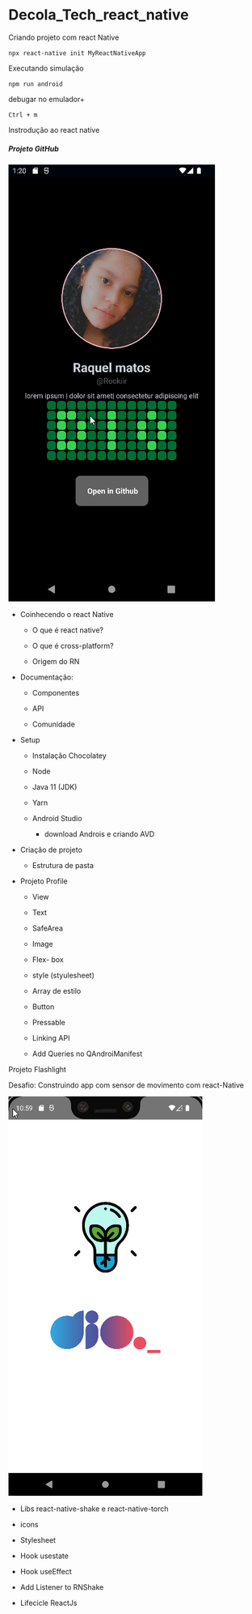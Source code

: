 # Decola_Tech_react_native

Criando projeto com react Native

```
npx react-native init MyReactNativeApp
```

Executando simulação 

```
npm run android
```

debugar no emulador+

```
Ctrl + m
```

Instrodução ao react native

##### Projeto GitHub

<img src="https://raw.githubusercontent.com/rockiir/Decola_Tech_react_native/main/imagens/gitapp2.gif">

- Coinhecendo o react Native
  
  - O que é react native?
  
  - O que é cross-platform?
  
  - Origem do RN

- Documentação:
  
  - Componentes 
  
  - API
  
  - Comunidade

- Setup
  
  - Instalação Chocolatey
  
  - Node
  
  - Java 11 (JDK)
  
  - Yarn
  
  - Android Studio
    
    - download Androis e criando  AVD

- Criação de projeto
  
  - Estrutura de pasta

- Projeto Profile
  
  - View
  
  - Text
  
  - SafeArea
  
  - Image
  
  - Flex- box
  
  - style (styulesheet)
  
  - Array de estilo
  
  - Button
  
  - Pressable
  
  - Linking API
  
  - Add Queries no QAndroiManifest
  
  

Projeto Flashlight



Desafio: Construindo app com sensor de movimento com react-Native

![APP Flashlight](https://raw.githubusercontent.com/rockiir/Decola_Tech_react_native/main/imagens/flashligt.gif)

- Libs react-native-shake e react-native-torch

- icons

- Stylesheet

- Hook usestate

- Hook useEffect

- Add Listener to RNShake

- Lifecicle ReactJs
